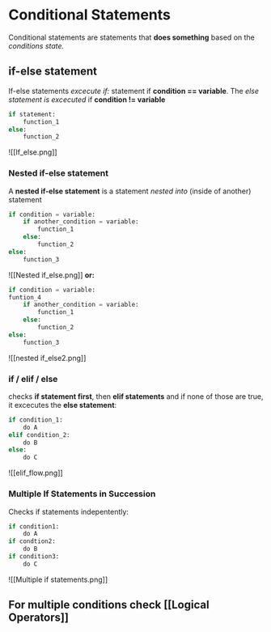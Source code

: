 # Conditional Statements
Conditional statements are statements that **does something** based on the *conditions state.*

## if-else statement
If-else statements *excecute if:* statement if **condition == variable**.
The *else statement is excecuted* if **condition != variable**
``` python
if statement:
	function_1
else:
	function_2
```

![[If_else.png]]


### Nested if-else statement
A **nested if-else statement** is a statement *nested into* (inside of another) statement
``` python
if condition = variable:
	if another_condition = variable:
		function_1 
	else:
		function_2
else:
	function_3
```
![[Nested if_else.png]]
**or:**
``` python
if condition = variable:
funtion_4
	if another_condition = variable:
		function_1 
	else:
		function_2
else:
	function_3
```
![[nested if_else2.png]]

 ### if / elif / else
checks **if statement first**, then **elif statements** and if none of those are true, it excecutes the **else statement**:
``` python
if condition_1:
	do A
elif condition_2:
	do B
else:
	do C

```
![[elif_flow.png]]

### Multiple If Statements in Succession
Checks if statements indepentently:
``` python
if condition1:
	do A
if condtion2:
	do B
if condition3:
	do C
```
![[Multiple if statements.png]]



## For multiple conditions check [[Logical Operators]]